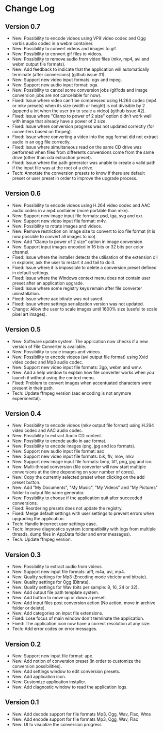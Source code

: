 # Change Log

## Version 0.7
- New: Possibility to encode videos using VP9 video codec and Ogg vorbis audio codec in a webm container.
- New: Possibility to convert videos and images to gif.
- New: Possibility to convert gif files to videos.
- New: Possibility to remove audio from video files (mkv, mp4, avi and webm output file formats).
- New: Add feedback to indicate that the application will automatically terminate (after conversions) (github issue #1).
- New: Support new video input formats: ogv and mpeg.
- New: Support new audio input format: oga.
- New: Possibility to cancel some conversion jobs (gif/cda and image conversion jobs are not cancelable for now).
- Fixed: Issue where video can't be compressed using H.264 codec (mp4 or mkv presets) when its size (width or height) is not divisible by 2 (append a lot when the user try to scale a video) (github issue #2).
- Fixed: Issue where "Clamp to power of 2 size" option didn't work well with image that already have a power of 2 size.
- Fixed: Issue where conversion progress was not updated correctly (for converters based on ffmpeg).
- Fixed: Issue where converting a video into the ogg format did not extract audio in an ogg file correctly.
- Fixed: Issue where simultaneous read on the same CD drive was performed when files from differents conversions come from the same drive (other than cda extraction preset).
- Fixed: Issue where the path generator was unable to create a valid path if the input file was at the root of a drive.
- Tech: Annotate the conversion presets to know if there are default preset or user preset in order to improve the upgrade process.

## Version 0.6
- New: Possibility to encode videos using H.264 video codec and AAC audio codec in a mp4 container (more portable than mkv).
- New: Support new image input file formats: psd, tga, svg and exr.
- New: Support new video input file format: m4v.
- New: Possibility to rotate images and videos.
- New: Remove restriction on image size to convert to ico file format (it is now possible to convert all images to ico).
- New: Add "Clamp to power of 2 size" option in image conversion.
- New: Support input images encoded in 16 bits or 32 bits per color channel.
- Fixed: Issue where the installer detects the utilisation of the extension dll in explorer, ask the user to restart it and fail to do it.
- Fixed: Issue where it is impossible to delete a conversion preset defined in default settings.
- Fixed: Issue where the Windows context menu does not contain user preset after an application upgrade.
- Fixed: Issue where some registry keys remain after file converter uninstallation.
- Fixed: Issue where aac bitrate was not saved.
- Fixed: Issue where settings serialization version was not updated.
- Change: Allow the user to scale images until 1600% size (useful to scale pixel art images).

## Version 0.5
- New: Software update system. The application now checks if a new version of File Converter is available.
- New: Possibility to scale images and videos. 
- New: Possibility to encode videos (avi output file format) using Xvid video codec and Mp3 audio codec.
- New: Support new video input file formats: 3gp, webm and wmv.
- New: Add a help window to explain how file converter works when you launch it without using the context menu.
- Fixed: Problem to convert images when accentuated characters were present in their path.
- Tech: Update ffmpeg version (aac encoding is not anymore experimental).

## Version 0.4
- New: Possibility to encode videos (mkv output file format) using H.264 video codec and AAC audio codec.
- New: Possibility to extract Audio CD content.
- New: Possibility to encode audio in aac format.
- New: Possibility to encode images (png, jpg and ico formats).
- New: Support new audio input file format: aac
- New: Support new video input file formats: bik, flv, mov, mkv
- New: Support new image input file formats: bmp, tiff, png, jpg and ico.
- New: Multi-thread conversion (file converter will now start multiple conversions at the time depending on your number of cores).
- New: Copy the currently selected preset when clicking on the add preset button.
- New: Add "My Documents", "My Music", "My Videos" and "My Pictures" folder to output file name generator.
- New: Possibility to choose if the application quit after succeeded conversions.
- Fixed: Reordering presets does not update the registry. 
- Fixed: Merge default settings with user settings to prevent errors when upgrading the application. 
- Tech: Handle incorrect user settings case.
- Tech: Improve diagnostics system (compatibility with logs from multiple threads, dump files in AppData folder and error messages).
- Tech: Update ffmpeg version.

## Version 0.3
- New: Possibility to extract audio from videos.
- New: Support new input file formats: aiff, m4a, avi, mp4.
- New: Quality settings for Mp3 (Encoding mode vbr/cbr and bitrate).
- New: Quality settings for Ogg (Bitrate).
- New: Quality settings for Wav (bits per sample: 8, 16, 24 or 32).
- New: Add output file path template system.
- New: Add button to move up or down a preset.
- New: Add input files post conversion action (No action, move in archive folder or delete).
- New: Add categories on input file extensions.
- Fixed: Lose focus of main window don't terminate the application.
- Fixed: The application icon now have a correct resolution at any size.
- Tech: Add error codes on error messages.

## Version 0.2
- New: Support new input file format: ape.
- New: Add notion of conversion preset (in order to customize the conversion possibilities).
- New: Add settings window to edit conversion presets.
- New: Add application icon.
- New: Customize application installer.
- New: Add diagnostic window to read the application logs.

## Version 0.1
- New: Add decode support for file formats Mp3, Ogg, Wav, Flac, Wma 
- New: Add encode support for file formats Mp3, Ogg, Wav, Flac
- New: UI to visualize the conversion progress